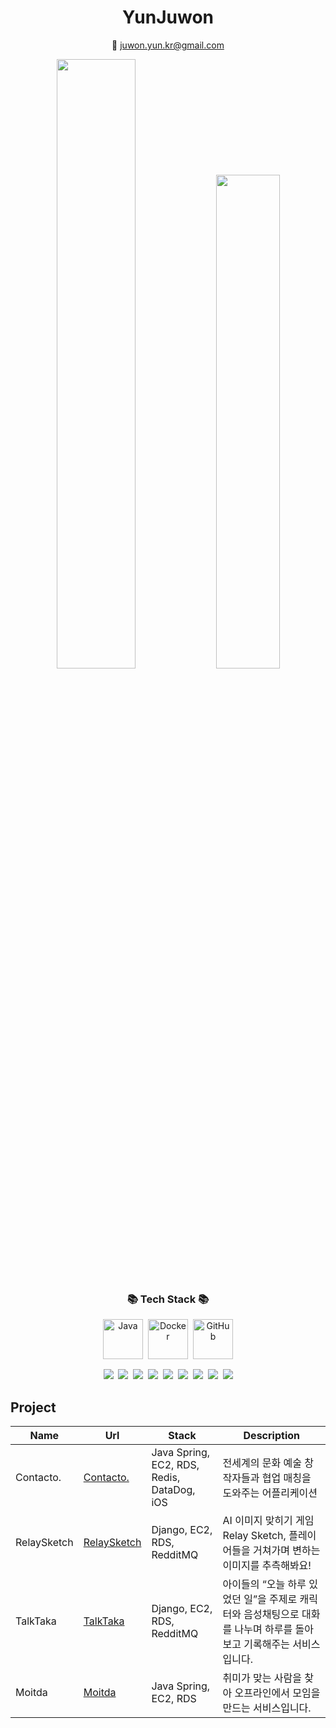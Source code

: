 <div align="center">
  <h1>YunJuwon</h1>
  <p>📩 <a href="mailto:juwon.yun.kr@gmail.com">juwon.yun.kr@gmail.com</a></p>
</div>


<div align="center">
    <img src="https://github-readme-stats.vercel.app/api?username=yunjuwon0825&show_icons=true&theme=transparent" style="width: 50%;" />
    <img src="https://github-readme-stats.vercel.app/api/top-langs/?username=yunjuwon0825&layout=compact" style="width: 45%;" />
</div>


<div align="center">
  <h3 align="center">📚 Tech Stack 📚</h3>
  <div style="display: flex; justify-content: center; flex-wrap: wrap; gap: 8px; margin-bottom: 16px;">
    <img src="https://techstack-generator.vercel.app/java-icon.svg" alt="Java" width="64" height="64" />
    <img src="https://techstack-generator.vercel.app/docker-icon.svg" alt="Docker" width="64" height="64" />
    <img src="https://techstack-generator.vercel.app/github-icon.svg" alt="GitHub" width="64" height="64" />
  </div>

  <p align="center">
    <img src="https://img.shields.io/badge/Python-3776AB?style=flat-square&logo=python&logoColor=white" />&nbsp;
    <img src="https://img.shields.io/badge/Spring Boot-6DB33F?style=flat-square&logo=spring-boot&logoColor=white" />&nbsp;
    <img src="https://img.shields.io/badge/Redis-DC382D?style=flat-square&logo=redis&logoColor=white" />&nbsp;
    <img src="https://img.shields.io/badge/GitHub-181717?style=flat-square&logo=github&logoColor=white" />&nbsp;
    <img src="https://img.shields.io/badge/GitHub Actions-2088FF?style=flat-square&logo=github-actions&logoColor=white" />&nbsp;
    <img src="https://img.shields.io/badge/Amazon EC2-FF9900?style=flat-square&logo=amazon-ec2&logoColor=white" />&nbsp;
    <img src="https://img.shields.io/badge/Amazon RDS-527FFF?style=flat-square&logo=amazon-rds&logoColor=white" />&nbsp;
    <img src="https://img.shields.io/badge/Amazon S3-569A31?style=flat-square&logo=amazon-s3&logoColor=white" />&nbsp;
    <img src="https://img.shields.io/badge/Amazon Route 53-232F3E?style=flat-square&logo=amazon-route53&logoColor=white" />
  </p>
</div>

## Project
| Name       | Url                                         | Stack                          | Description                                                                 |
|------------|---------------------------------------------|--------------------------------|-----------------------------------------------------------------------------|
| Contacto.    | [Contacto.](https://github.com/wakawaka-CONTACTO) | Java Spring, EC2, RDS, Redis, DataDog, iOS         | 전세계의 문화 예술 창작자들과 협업 매칭을 도와주는 어플리케이션 |
| RelaySketch    | [RelaySketch](https://github.com/2023-Summer-Bootcamp-Team-B/RelaySketch) | Django, EC2, RDS, RedditMQ         | AI 이미지 맞히기 게임 Relay Sketch, 플레이어들을 거쳐가며 변하는 이미지를 추측해봐요! |
| TalkTaka | [TalkTaka](https://github.com/Team-TalkTaka) | Django, EC2, RDS, RedditMQ | 아이들의 “오늘 하루 있었던 일”을 주제로 캐릭터와 음성채팅으로 대화를 나누며 하루를 돌아보고 기록해주는 서비스입니다. |
| Moitda    | [Moitda](https://github.com/2024-Team-Techeer-Salon) | Java Spring, EC2, RDS         | 취미가 맞는 사람을 찾아 오프라인에서 모임을 만드는 서비스입니다.  |




